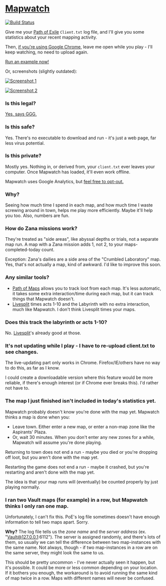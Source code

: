 # [Mapwatch](https://erosson.github.io/mapwatch)

[![Build Status](https://travis-ci.org/erosson/mapwatch.svg?branch=master)](https://travis-ci.org/erosson/mapwatch)

Give me your [Path of Exile](https://www.pathofexile.com) `Client.txt` log file, and I'll give you some statistics about your recent mapping activity.

Then, [if you're using Google Chrome](https://chrome.google.com), leave me open while you play - I'll keep watching, no need to upload again.

[Run an example now!](https://erosson.github.io/mapwatch/?tickStart=%3CMon%20May%2021%202018%2018:31:01%20GMT-0400%20(EDT)%3E&example=stripped-client.txt#/)

Or, screenshots (slightly outdated):

[![Screenshot 1](https://i.imgur.com/PPRbLlZ.png)](https://imgur.com/a/VhFtZbU)

[![Screenshot 2](https://i.imgur.com/DrMCKZD.png)](https://imgur.com/a/VhFtZbU)

### Is this legal?

[Yes, says GGG.](https://imgur.com/44uuaiz)

### Is this safe?

Yes. There's no executable to download and run - it's just a web page, far less virus potential.

### Is this private?

Mostly yes. Nothing in, or derived from, your `client.txt` ever leaves your computer. Once Mapwatch has loaded, it'll even work offline.

Mapwatch uses Google Analytics, but [feel free to opt-out.](https://tools.google.com/dlpage/gaoptout)

### Why?

Seeing how much time I spend in each map, and how much time I waste screwing around in town, helps me play more efficiently. Maybe it'll help you too. Also, numbers are fun.

### How do Zana missions work?

They're treated as "side areas", like abyssal depths or trials, not a separate map run. A map with a Zana mission adds 1, not 2, to your maps-completed-today count.

Exception: Zana's dailies are a side area of the "Crumbled Laboratory" map. Yes, that's not actually a map, kind of awkward. I'd like to improve this soon.

### Any similar tools?

* [Path of Maps](http://pathofmaps.com/) allows you to track loot from each map. It's less automatic, it takes some extra interaction/time during each map, but it can track things that Mapwatch doesn't.
* [Livesplit](https://github.com/brandondong/POE-LiveSplit-Component) times acts 1-10 and the Labyrinth with no extra interaction, much like Mapwatch. I don't think Livesplit times your maps.

### Does this track the labyrinth or acts 1-10?

No. [Livesplit](https://github.com/brandondong/POE-LiveSplit-Component)'s already good at those.

### It's not updating while I play - I have to re-upload client.txt to see changes.

The live-updating part only works in Chrome. Firefox/IE/others have no way to do this, as far as I know.

I could create a downloadable version where this feature would be more reliable, if there's enough interest (or if Chrome ever breaks this). I'd rather not have to.

### The map I just finished isn't included in today's statistics yet.

Mapwatch probably doesn't know you're done with the map yet. Mapwatch thinks a map is done when you:

* Leave town. Either enter a new map, or enter a non-map zone like the Aspirants' Plaza.
* Or, wait 30 minutes. When you don't enter any new zones for a while, Mapwatch will assume you're done playing.

Returning to town does not end a run - maybe you died or you're dropping off loot, but you aren't done with the map yet.

Restarting the game does not end a run - maybe it crashed, but you're restarting and aren't done with the map yet.

The idea is that your map runs will (eventually) be counted properly by just playing normally.

### I ran two Vault maps (for example) in a row, but Mapwatch thinks I only ran one map.

Unfortunately, I can't fix this. PoE's log file sometimes doesn't have enough information to tell two maps apart. Sorry.

**Why?** The log file tells us the *zone name* and the *server address* (ex. "Vault@127.0.0.1:6112"). The server is assigned randomly, and there's lots of them, so usually we can tell the difference between two map-instances with the same name. Not always, though - if two map-instances in a row are on the same server, they might look the same to us.

This should be pretty uncommon - I've never actually seen it happen, but it's possible. It could be more or less common depending on your location. If it bothers you enough, the workaround is to avoid running the same kind of map twice in a row. Maps with different names will never be confused.
